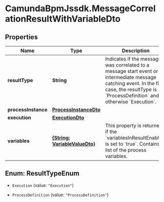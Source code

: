 # CamundaBpmJssdk.MessageCorrelationResultWithVariableDto

## Properties

Name | Type | Description | Notes
------------ | ------------- | ------------- | -------------
**resultType** | **String** | Indicates if the message was correlated to a message start event or an  intermediate message catching event. In the first case, the resultType is  &#x60;ProcessDefinition&#x60; and otherwise &#x60;Execution&#x60;. | [optional] 
**processInstance** | [**ProcessInstanceDto**](ProcessInstanceDto.md) |  | [optional] 
**execution** | [**ExecutionDto**](ExecutionDto.md) |  | [optional] 
**variables** | [**{String: VariableValueDto}**](VariableValueDto.md) | This property is returned if the &#x60;variablesInResultEnabled&#x60; is set to &#x60;true&#x60;. Contains a list of the process variables.  | [optional] 



## Enum: ResultTypeEnum


* `Execution` (value: `"Execution"`)

* `ProcessDefinition` (value: `"ProcessDefinition"`)




